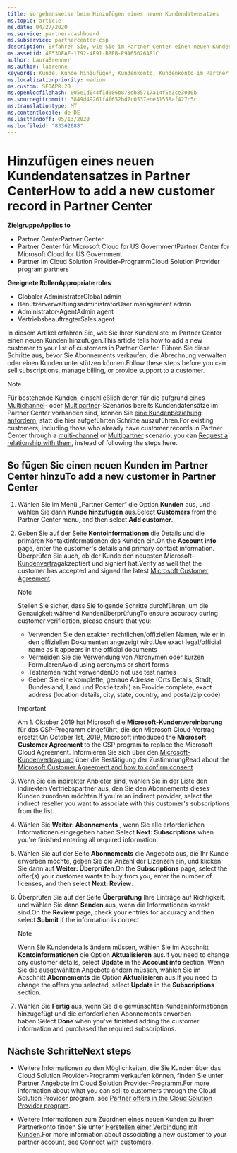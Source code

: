 ```yaml
---
title: Vorgehensweise beim Hinzufügen eines neuen Kundendatensatzes
ms.topic: article
ms.date: 04/27/2020
ms.service: partner-dashboard
ms.subservice: partnercenter-csp
description: Erfahren Sie, wie Sie im Partner Center einen neuen Kundendaten Satz hinzufügen. Anschließend können Sie die Kunden Abonnements verkaufen, die Abrechnung verwalten oder Kundensupport bereitstellen.
ms.assetid: 4F53DFAF-1792-4E91-BBEB-E9A65026A81C
author: LauraBrenner
ms.author: labrenne
keywords: Kunde, Kunde hinzufügen, Kundenkonto, Kundenkonto im Partner Center, Kunden, Kunden hinzufügen, Kundenkonto erstellen
ms.localizationpriority: medium
ms.custom: SEOAPR.20
ms.openlocfilehash: 005e1d044f1d006b878eb85717a14f5e3ce3030b
ms.sourcegitcommit: 3849d49261f4f652bd7c0537ebe31558af427c5c
ms.translationtype: MT
ms.contentlocale: de-DE
ms.lasthandoff: 05/13/2020
ms.locfileid: "83362688"
---
```

# <a name="how-to-add-a-new-customer-record-in-partner-center"></a><span data-ttu-id="7c0da-105">Hinzufügen eines neuen Kundendatensatzes in Partner Center</span><span class="sxs-lookup"><span data-stu-id="7c0da-105">How to add a new customer record in Partner Center</span></span>

<span data-ttu-id="7c0da-106">**Zielgruppe**</span><span class="sxs-lookup"><span data-stu-id="7c0da-106">**Applies to**</span></span>

- <span data-ttu-id="7c0da-107">Partner Center</span><span class="sxs-lookup"><span data-stu-id="7c0da-107">Partner Center</span></span>
- <span data-ttu-id="7c0da-108">Partner Center für Microsoft Cloud for US Government</span><span class="sxs-lookup"><span data-stu-id="7c0da-108">Partner Center for Microsoft Cloud for US Government</span></span>
- <span data-ttu-id="7c0da-109">Partner im Cloud Solution Provider-Programm</span><span class="sxs-lookup"><span data-stu-id="7c0da-109">Cloud Solution Provider program partners</span></span>

<span data-ttu-id="7c0da-110">**Geeignete Rollen**</span><span class="sxs-lookup"><span data-stu-id="7c0da-110">**Appropriate roles**</span></span>

- <span data-ttu-id="7c0da-111">Globaler Administrator</span><span class="sxs-lookup"><span data-stu-id="7c0da-111">Global admin</span></span>
- <span data-ttu-id="7c0da-112">Benutzerverwaltungsadministrator</span><span class="sxs-lookup"><span data-stu-id="7c0da-112">User management admin</span></span>
- <span data-ttu-id="7c0da-113">Administrator-Agent</span><span class="sxs-lookup"><span data-stu-id="7c0da-113">Admin agent</span></span>
- <span data-ttu-id="7c0da-114">Vertriebsbeauftragter</span><span class="sxs-lookup"><span data-stu-id="7c0da-114">Sales agent</span></span>

<span data-ttu-id="7c0da-115">In diesem Artikel erfahren Sie, wie Sie Ihrer Kundenliste im Partner Center einen neuen Kunden hinzufügen.</span><span class="sxs-lookup"><span data-stu-id="7c0da-115">This article tells how to add a new customer to your list of customers in Partner Center.</span></span> <span data-ttu-id="7c0da-116">Führen Sie diese Schritte aus, bevor Sie Abonnements verkaufen, die Abrechnung verwalten oder einen Kunden unterstützen können.</span><span class="sxs-lookup"><span data-stu-id="7c0da-116">Follow these steps before you can sell subscriptions, manage billing, or provide support to a customer.</span></span>

>[!NOTE]
><span data-ttu-id="7c0da-117">Für bestehende Kunden, einschließlich derer, für die aufgrund eines [Multichannel](multichannel.md)- oder [Multipartner](multipartner.md)-Szenarios bereits Kundendatensätze im Partner Center vorhanden sind, können Sie [eine Kundenbeziehung anfordern](request-a-relationship-with-a-customer.md), statt die hier aufgeführten Schritte auszuführen.</span><span class="sxs-lookup"><span data-stu-id="7c0da-117">For existing customers, including those who already have customer records in Partner Center through a [multi-channel](multichannel.md) or [Multipartner](multipartner.md) scenario, you can [Request a relationship with them](request-a-relationship-with-a-customer.md), instead of following the steps here.</span></span>

## <a name="to-add-a-new-customer-in-partner-center"></a><span data-ttu-id="7c0da-118">So fügen Sie einen neuen Kunden im Partner Center hinzu</span><span class="sxs-lookup"><span data-stu-id="7c0da-118">To add a new customer in Partner Center</span></span>

1. <span data-ttu-id="7c0da-119">Wählen Sie im Menü „Partner Center“ die Option **Kunden** aus, und wählen Sie dann **Kunde hinzufügen** aus.</span><span class="sxs-lookup"><span data-stu-id="7c0da-119">Select **Customers** from the Partner Center menu, and then select **Add customer**.</span></span>

2. <span data-ttu-id="7c0da-120">Geben Sie auf der Seite **Kontoinformationen** die Details und die primären Kontaktinformationen des Kunden ein.</span><span class="sxs-lookup"><span data-stu-id="7c0da-120">On the **Account info** page, enter the customer's details and primary contact information.</span></span> <span data-ttu-id="7c0da-121">Überprüfen Sie auch, ob der Kunde den neuesten Microsoft- [Kundenvertrag](agreements.md)akzeptiert und signiert hat.</span><span class="sxs-lookup"><span data-stu-id="7c0da-121">Verify as well that the customer has accepted and signed the latest [Microsoft Customer Agreement](agreements.md).</span></span>

   >[!NOTE]
   >
   ><span data-ttu-id="7c0da-122">Stellen Sie sicher, dass Sie folgende Schritte durchführen, um die Genauigkeit während Kundenüberprüfung</span><span class="sxs-lookup"><span data-stu-id="7c0da-122">To ensure accuracy during customer verification, please ensure that you:</span></span>
   >
   >- <span data-ttu-id="7c0da-123">Verwenden Sie den exakten rechtlichen/offiziellen Namen, wie er in den offiziellen Dokumenten angezeigt wird.</span><span class="sxs-lookup"><span data-stu-id="7c0da-123">Use exact legal/official name as it appears in the official documents</span></span>
   >- <span data-ttu-id="7c0da-124">Vermeiden Sie die Verwendung von Akronymen oder kurzen Formularen</span><span class="sxs-lookup"><span data-stu-id="7c0da-124">Avoid using acronyms or short forms</span></span>
   >- <span data-ttu-id="7c0da-125">Testnamen nicht verwenden</span><span class="sxs-lookup"><span data-stu-id="7c0da-125">Do not use test names</span></span>
   >- <span data-ttu-id="7c0da-126">Geben Sie eine komplette, genaue Adresse (Orts Details, Stadt, Bundesland, Land und Postleitzahl) an.</span><span class="sxs-lookup"><span data-stu-id="7c0da-126">Provide complete, exact address (location details, city, state, country, and postal/zip code)</span></span>

   >[!IMPORTANT]
   > <span data-ttu-id="7c0da-127">Am 1. Oktober 2019 hat Microsoft die **Microsoft-Kundenvereinbarung** für das CSP-Programm eingeführt, die den Microsoft Cloud-Vertrag ersetzt.</span><span class="sxs-lookup"><span data-stu-id="7c0da-127">On October 1st, 2019, Microsoft introduced the **Microsoft Customer Agreement** to the CSP program to replace the Microsoft Cloud Agreement.</span></span> <span data-ttu-id="7c0da-128">Informieren Sie sich über den [Microsoft-Kundenvertrag und](confirm-customer-agreement.md) über die Bestätigung der Zustimmung</span><span class="sxs-lookup"><span data-stu-id="7c0da-128">Read about the [Microsoft Customer Agreement and how to confirm consent](confirm-customer-agreement.md)</span></span>
  
3. <span data-ttu-id="7c0da-129">Wenn Sie ein indirekter Anbieter sind, wählen Sie in der Liste den indirekten Vertriebspartner aus, den Sie den Abonnements dieses Kunden zuordnen möchten.</span><span class="sxs-lookup"><span data-stu-id="7c0da-129">If you're an indirect provider, select the indirect reseller you want to associate with this customer's subscriptions from the list.</span></span>

4. <span data-ttu-id="7c0da-130">Wählen Sie **Weiter: Abonnements** , wenn Sie alle erforderlichen Informationen eingegeben haben.</span><span class="sxs-lookup"><span data-stu-id="7c0da-130">Select **Next: Subscriptions** when you're finished entering all required information.</span></span>

5. <span data-ttu-id="7c0da-131">Wählen Sie auf der Seite **Abonnements** die Angebote aus, die Ihr Kunde erwerben möchte, geben Sie die Anzahl der Lizenzen ein, und klicken Sie dann auf **Weiter: Überprüfen**.</span><span class="sxs-lookup"><span data-stu-id="7c0da-131">On the **Subscriptions** page, select the offer(s) your customer wants to buy from you, enter the number of licenses, and then select **Next: Review**.</span></span>

6. <span data-ttu-id="7c0da-132">Überprüfen Sie auf der Seite **Überprüfung** Ihre Einträge auf Richtigkeit, und wählen Sie dann **Senden** aus, wenn die Informationen korrekt sind.</span><span class="sxs-lookup"><span data-stu-id="7c0da-132">On the **Review** page, check your entries for accuracy and then select **Submit** if the information is correct.</span></span>

   >[!NOTE]
   ><span data-ttu-id="7c0da-133">Wenn Sie Kundendetails ändern müssen, wählen Sie im Abschnitt **Kontoinformationen** die Option **Aktualisieren** aus.</span><span class="sxs-lookup"><span data-stu-id="7c0da-133">If you need to change any customer details, select **Update** in the **Account info** section.</span></span> <span data-ttu-id="7c0da-134">Wenn Sie die ausgewählten Angebote ändern müssen, wählen Sie im Abschnitt **Abonnements** die Option **Aktualisieren** aus.</span><span class="sxs-lookup"><span data-stu-id="7c0da-134">If you need to change the offers you selected, select **Update** in the **Subscriptions** section.</span></span>

7. <span data-ttu-id="7c0da-135">Wählen Sie **Fertig** aus, wenn Sie die gewünschten Kundeninformationen hinzugefügt und die erforderlichen Abonnements erworben haben.</span><span class="sxs-lookup"><span data-stu-id="7c0da-135">Select **Done** when you've finished adding the customer information and purchased the required subscriptions.</span></span>

## <a name="next-steps"></a><span data-ttu-id="7c0da-136">Nächste Schritte</span><span class="sxs-lookup"><span data-stu-id="7c0da-136">Next steps</span></span>

- <span data-ttu-id="7c0da-137">Weitere Informationen zu den Möglichkeiten, die Sie Kunden über das Cloud Solution Provider-Programm verkaufen können, finden Sie unter [Partner Angebote im Cloud Solution Provider-Programm](csp-offers.md).</span><span class="sxs-lookup"><span data-stu-id="7c0da-137">For more information about what you can sell to customers through the Cloud Solution Provider program, see [Partner offers in the Cloud Solution Provider program](csp-offers.md).</span></span>

- <span data-ttu-id="7c0da-138">Weitere Informationen zum Zuordnen eines neuen Kunden zu Ihrem Partnerkonto finden Sie unter [Herstellen einer Verbindung mit Kunden](customer-accounts.md).</span><span class="sxs-lookup"><span data-stu-id="7c0da-138">For more information about associating a new customer to your partner account, see [Connect with customers](customer-accounts.md).</span></span>
